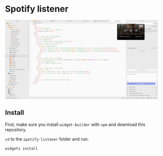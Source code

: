 # Spotify listener

![Image](media/preview.png)

## Install

First, make sure you install `widget-builder` with `npm` and download this repository.

`cd` to the `spotify-listener` folder and run:
```
widgets install
```
